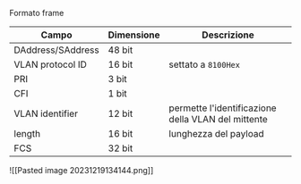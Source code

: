 Formato frame

| Campo            | Dimensione | Descrizione                                        |
| ---------------- | ---------- | -------------------------------------------------- |
| DAddress/SAddress            | 48 bit     |                                                    |
| VLAN protocol ID | 16 bit     | settato a `8100Hex`                                  |
| PRI              | 3 bit      |                                                    |
| CFI              | 1 bit      |                                                    |
| VLAN identifier  | 12 bit     | permette l'identificazione della VLAN del mittente |
| length           | 16 bit     | lunghezza del payload                              |
| FCS              | 32 bit     |                                                    |

![[Pasted image 20231219134144.png]]
